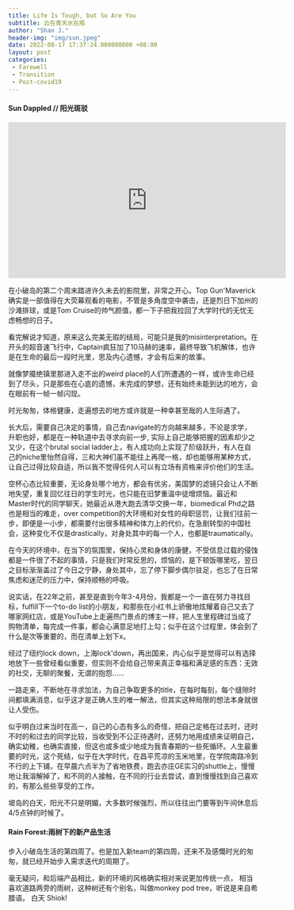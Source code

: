```yaml
---
title: Life Is Tough, but So Are You
subtitle: 云在青天水在瓶
author: "Shan J."
header-img: "img/sun.jpeg"
date: 2022-08-17 17:37:24.000000000 +08:00
layout: post
categories:
 - Farewell
 - Transition
 - Post-covid19
---
```


#### Sun Dappled // 阳光斑驳

<iframe width="560" height="315" src="https://www.youtube.com/embed/mNEUkkoUoIA" title="I ain't worried" frameborder="0" allow="accelerometer; autoplay; clipboard-write; encrypted-media; gyroscope; picture-in-picture" allowfullscreen></iframe>

在小破岛的第二个周末踏进许久未去的影院里，非常之开心。Top Gun'Maverick确实是一部值得在大荧幕观看的电影，不管是多角度空中袭击，还是烈日下加州的沙滩排球，或是Tom Cruise的帅气颜值，都一下子把我拉回了大学时代的无忧无虑畅想的日子。

看完解说才知道，原来这么完美无瑕的结局，可能只是我的misinterpretation。在开头的超音速飞行中，Captain疯狂加了10马赫的速率，最终导致飞机解体，也许是在生命的最后一段时光里，思及内心遗憾，才会有后来的故事。

就像梦魇绝镇里那进入走不出的weird place的人们所遭遇的一样，或许生命已经到了尽头，只是那些在心底的遗憾，未完成的梦想，还有始终未能到达的地方，会在眼前有一帧一帧闪现。

时光匆匆，体格健康，走遍想去的地方或许就是一种幸甚至哉的人生际遇了。

长大后，需要自己决定的事情，自己去navigate的方向越来越多，不论是求学，升职也好，都是在一种轨道中去寻求向前一步, 实际上自己能够把握的因素却少之又少，在这个brutal social ladder上，有人成功向上实现了阶级跃升，有人在自己的niche里怡然自得，三和大神们虽不能往上再爬一格，却也能够用某种方式，让自己过得比较自适，所以我不觉得任何人可以有立场有资格来评价他们的生活。

空杯心态比较重要，无论身处哪个地方，都会有优劣，美国梦的滤镜只会让人不断地失望，重复回忆往日的学生时光，也只能在旧梦重温中徒增烦恼。最近和Master时代的同学聊天，她最近从港大跑去清华交换一年，biomedical Phd之路也是相当的难走，over competition的大环境和对女性的母职惩罚，让我们往前一步，即便是一小步，都需要付出很多精神和体力上的代价。在急剧转型的中国社会，这种变化不仅是drastically，对身处其中的每一个人，也都是traumatically。

在今天的环境中，在当下的氛围里，保持心灵和身体的康健，不受信息过载的侵蚀都是一件很了不起的事情，只是我们时常反思的，烦恼的，是下顿饭哪里吃，翌日之目标渐渐盖过了今日之宁静，身处其中，忘了停下脚步偶尔驻足，也忘了在日常焦虑和迷茫的压力中，保持顺畅的呼吸。

说实话，在22年之前，甚至是直到今年3-4月份，我都是一个一直在努力寻找目标，fulfill下一个to-do list的小朋友，和那些在小红书上骄傲地炫耀着自己又去了哪家网红店，或是YouTube上走遍热门景点的博主一样，把人生里程碑过当成了购物清单，每完成一件事，都会心满意足地打上勾；似乎在这个过程里，体会到了什么是次等重要的，而在清单上划下x。

经过了纽约lock down，上海lock'down，再出国来，内心似乎是觉得可以有选择地放下一些曾经看似重要，但实则不会给自己带来真正幸福和满足感的东西：无效的社交，无聊的聚餐，无谓的抱怨……

一路走来，不断地在寻求加法，为自己争取更多的title，在每时每刻，每个缝隙时间都填满消息，似乎这才是正确人生的唯一解法，但其实这种局限的想法本身就很让人受伤。

似乎明白过来当时在高一，自己的心态有多么的奇怪，把自己定格在过去时，还时不时的和过去的同学比较，当收受到不公正待遇时，还努力地用成绩来证明自己，确实幼稚，也确实直接，但这也或多或少地成为我青春期的一些死循环。人生最重要的时光，这个死结，似乎在大学时代，在昌平荒凉的玉米地里，在学院南路冷到不行的上下铺，在早晨六点半为了省地铁费，跑去亦庄GE实习的shuttle上，慢慢地让我溶解掉了，和不同的人接触，在不同的行业去尝试，直到慢慢找到自己喜欢的，有那么些些享受的工作。

坡岛的白天，阳光不只是明媚，大多数时候强烈，所以往往出门要等到午间休息后4/5点钟的时候了。


#### Rain Forest:雨树下的新产品生活

步入小破岛生活的第四周了。也是加入新team的第四周，还来不及感慨时光的匆匆，就已经开始步入需求迭代的周期了。

毫无疑问，和后端产品相比，新的环境的风格确实相对来说更加传统一点，
相当喜欢道路两旁的雨树，这种树还有个别名，叫做monkey pod tree，听说是来自希腊语。
白天
Shiok!

